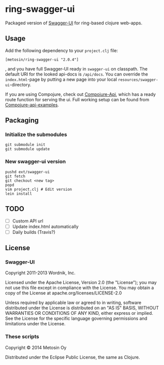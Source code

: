 # ring-swagger-ui

Packaged version of [Swagger-UI](https://github.com/wordnik/swagger-ui) for ring-based clojure web-apps.

## Usage

Add the following dependency to your `project.clj` file:

    [metosin/ring-swagger-ui "2.0.4"]

, and you have full Swagger-UI ready in ```swagger-ui``` on classpath. The default URI for the looked api-docs is ```/api/docs```. You can override the ```index.html```-page by putting a new page into your local ```resources/swagger-ui```-directory.

If you are using Compojure, check out [Compojure-Api](https://github.com/metosin/compojure-api), which has a ready route function for serving the ui. Full working setup can be found from [Compojure-api-examples](https://github.com/metosin/compojure-api-examples).

## Packaging

### Initialize the submodules
```
git submodule init
git submodule update
```

### New swagger-ui version
```
pushd ext/swagger-ui
git fetch
git checkout <new tag>
popd
vim project.clj # Edit version
lein install
```

## TODO

- [ ] Custom API url
- [ ] Update index.html automatically
- [ ] Daily builds (Travis?)

## License

### Swagger-UI

Copyright 2011-2013 Wordnik, Inc.

Licensed under the Apache License, Version 2.0 (the "License"); you may not use this file except in compliance with the License. You may obtain a copy of the License at apache.org/licenses/LICENSE-2.0

Unless required by applicable law or agreed to in writing, software distributed under the License is distributed on an "AS IS" BASIS, WITHOUT WARRANTIES OR CONDITIONS OF ANY KIND, either express or implied. See the License for the specific language governing permissions and limitations under the License.

### These scripts

Copyright © 2014 Metosin Oy

Distributed under the Eclipse Public License, the same as Clojure.

